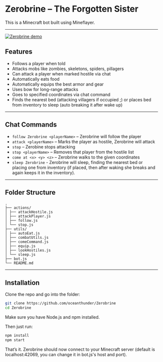 # Zerobrine – The Forgotten Sister

This is a Minecraft bot built using Mineflayer. 

---

[![Zerobrine demo](https://img.youtube.com/vi/NdEub6GULOo/hqdefault.jpg)](https://youtu.be/NdEub6GULOo?feature=shared)

## Features

- Follows a player when told
- Attacks mobs like zombies, skeletons, spiders, pillagers
- Can attack a player when marked hostile via chat
- Automatically eats food 
- Automatically equips the best armor and gear
- Uses bow for long-range attacks
- Goes to specified coordinates via chat command
- Finds the nearest bed (attacking villagers if occupied ;) or places bed from inventory to sleep (auto breaking it after wake up)

---

## Chat Commands

* `follow Zerobrine <playerName>` – Zerobrine will follow the player
* `attack <playerName>` – Marks the player as hostile, Zerobrine will attack
* `stop` – Zerobine stops attacking 
* `stop <playerName>` – Removes that player from the hostile list
* `come at <x> <y> <z>` – Zerobrine walks to the given coordinates
* `sleep Zerobrine` - Zerobrine will sleep, finding the nearest bed or placing one from inventory (if placed, then after waking she breaks and again keeps it in the inventory).

---

## Folder Structure

```
.
├── actions/
│ ├── attackHostile.js
│ ├── attackPlayer.js
│ ├── follow.js
│ └── stop.js
├── utils/
│ ├── autoEat.js
│ ├── combatUtils.js
│ ├── comeCommand.js
│ ├── equip.js
│ ├── lookHostiles.js
│ └── sleep.js
├── bot.js
└── README.md
````

---

## Installation

Clone the repo and go into the folder:

```bash
git clone https://github.com/oceanthunder/Zerobrine
cd Zerobrine
````

Make sure you have Node.js and npm installed.

Then just run:

```bash
npm install
npm start
```

That’s it. Zerobrine should now connect to your Minecraft server (default is localhost:42069, you can change it in bot.js's host and port).
